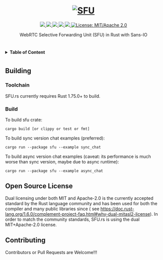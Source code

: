 <h1 align="center">
 <a href="https://sfu.rs"><img src="https://raw.githubusercontent.com/webrtc-rs/sfu/master/docs/sfu-rs.jpg" alt="SFU"></a>
 <br>
</h1>
<p align="center">
 <a href="https://github.com/webrtc-rs/sfu/actions"> 
  <img src="https://github.com/webrtc-rs/sfu/workflows/cargo/badge.svg">
 </a> 
 <a href="https://codecov.io/gh/webrtc-rs/sfu"> 
  <img src="https://codecov.io/gh/webrtc-rs/sfu/branch/master/graph/badge.svg">
 </a>
 <a href="https://deps.rs/repo/github/webrtc-rs/sfu"> 
  <img src="https://deps.rs/repo/github/webrtc-rs/sfu/status.svg">
 </a>
 <a href="https://crates.io/crates/sfu"> 
  <img src="https://img.shields.io/crates/v/sfu.svg">
 </a> 
 <a href="https://docs.rs/sfu"> 
  <img src="https://docs.rs/sfu/badge.svg">
 </a>
 <a href="https://doc.rust-lang.org/1.6.0/complement-project-faq.html#why-dual-mitasl2-license">
  <img src="https://img.shields.io/badge/license-MIT%2FApache--2.0-blue" alt="License: MIT/Apache 2.0">
 </a>
</p>
<p align="center">
 WebRTC Selective Forwarding Unit (SFU) in Rust with Sans-IO
</p>

#

<details>
<summary><b>Table of Content</b></summary>

- [Building](#building)
    - [Toolchain](#toolchain)
    - [Build](#build)
- [Open Source License](#open-source-license)
- [Contributing](#contributing)

</details>

#

## Building

### Toolchain

SFU.rs currently requires Rust 1.75.0+ to build.

### Build

To build sfu crate:

```
cargo build [or clippy or test or fmt]
```

To build sync version chat examples (preferred):

```
cargo run --package sfu --example sync_chat
```

To build async version chat examples (caveat: its performance is much worse than sync version, maybe due to async runtime):

```
cargo run --package sfu --example async_chat
```

## Open Source License

Dual licensing under both MIT and Apache-2.0 is the currently accepted standard by the Rust language community and has
been used for both the compiler and many public libraries since (
see https://doc.rust-lang.org/1.6.0/complement-project-faq.html#why-dual-mitasl2-license). In order to match the
community standards, SFU.rs is using the dual MIT+Apache-2.0 license.

## Contributing

Contributors or Pull Requests are Welcome!!!
